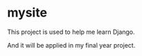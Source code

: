 # mysite

This project is used to help me learn Django.

And it will be applied in my final year project.

